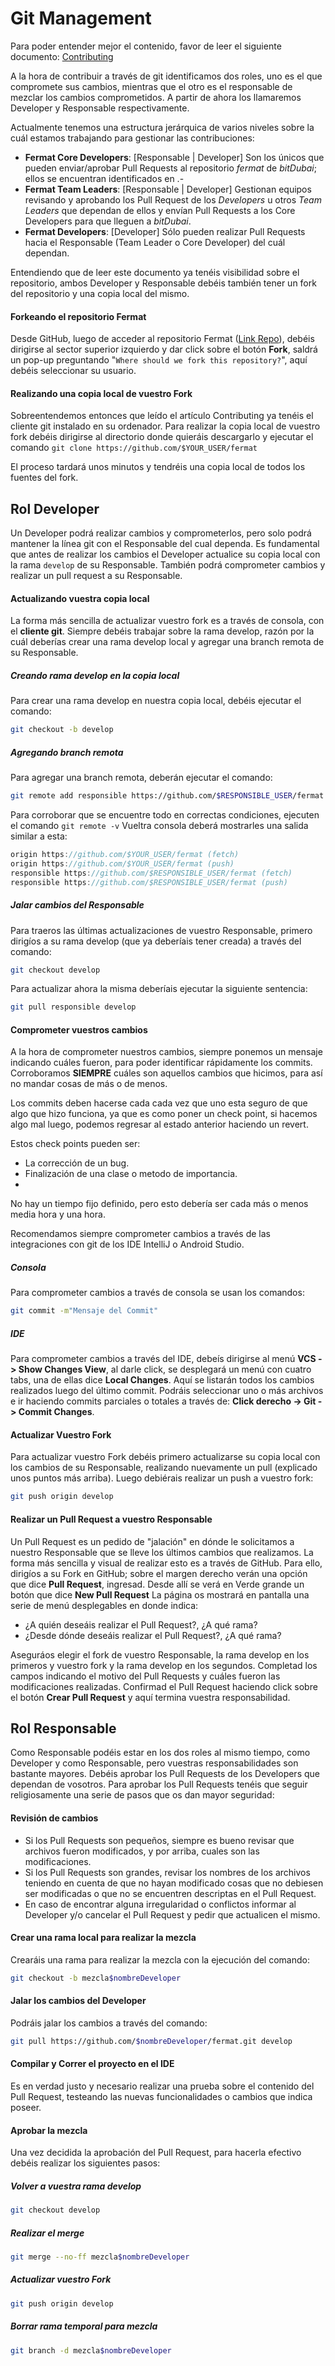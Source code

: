 # Git Management
Para poder entender mejor el contenido, favor de leer el siguiente documento: [Contributing](https://github.com/bitDubai/fermat/CONTRIBUTING.md)

A la hora de contribuir a través de git identificamos dos roles, uno es el que compromete sus cambios, mientras que el otro es el responsable de mezclar los cambios comprometidos.
A partir de ahora los llamaremos Developer y Responsable respectivamente.

Actualmente tenemos una estructura jerárquica de varios niveles sobre la cuál estamos trabajando para gestionar las contribuciones:
* **Fermat Core Developers**: [Responsable | Developer] Son los únicos que pueden enviar/aprobar Pull Requests al repositorio *fermat* de _bitDubai_; ellos se encuentran identificados en .-
* **Fermat Team Leaders**: [Responsable | Developer] Gestionan equipos revisando y aprobando los Pull Request de los _Developers_ u otros _Team Leaders_ que dependan de ellos y envían Pull Requests a los Core Developers para que lleguen a _bitDubai_.
* **Fermat Developers**: [Developer] Sólo pueden realizar Pull Requests hacia el Responsable (Team Leader o Core Developer) del cuál dependan.

Entendiendo que de leer este documento ya tenéis visibilidad sobre el repositorio, ambos Developer y Responsable debéis también tener un fork del repositorio y una copia local del mismo.

#### Forkeando el repositorio Fermat
Desde GitHub, luego de acceder al repositorio Fermat ([Link Repo](https://github.com/bitDubai/fermat)), debéis dirigirse al sector superior izquierdo y dar click sobre el botón **Fork**, saldrá un pop-up preguntando "`Where should we fork this repository?`", aquí debéis seleccionar su usuario.

#### Realizando una copia local de vuestro Fork
Sobreentendemos entonces que leído el artículo Contributing ya tenéis el cliente git instalado en su ordenador.
Para realizar la copia local de vuestro fork debéis dirigirse al directorio donde quieráis descargarlo y ejecutar el comando ` git clone https://github.com/$YOUR_USER/fermat `

El proceso tardará unos minutos y tendréis una copia local de todos los fuentes del fork.

## Rol Developer
Un Developer podrá realizar cambios y comprometerlos, pero solo podrá mantener la línea git con el Responsable del cual dependa.
Es fundamental que antes de realizar los cambios el Developer actualice su copia local con la rama `develop` de su Responsable.
También podrá comprometer cambios y realizar un pull request a su Responsable.

#### Actualizando vuestra copia local
La forma más sencilla de actualizar vuestro fork es a través de consola, con el **cliente git**.
Siempre debéis trabajar sobre la rama develop, razón por la cuál deberías crear una rama develop local y agregar una branch remota de su Responsable.
##### Creando rama develop en la copia local
Para crear una rama develop en nuestra copia local, debéis ejecutar el comando:
```bash
git checkout -b develop
```
##### Agregando branch remota
Para agregar una branch remota, deberán ejecutar el comando:
```bash
git remote add responsible https://github.com/$RESPONSIBLE_USER/fermat 
```
Para corroborar que se encuentre todo en correctas condiciones, ejecuten el comando ` git remote -v `
Vueltra consola deberá mostrarles una salida similar a esta:
```js
origin https://github.com/$YOUR_USER/fermat (fetch)
origin https://github.com/$YOUR_USER/fermat (push)
responsible https://github.com/$RESPONSIBLE_USER/fermat (fetch)
responsible https://github.com/$RESPONSIBLE_USER/fermat (push)
```
##### Jalar cambios del Responsable
Para traeros las últimas actualizaciones de vuestro Responsable, primero dirigíos a su rama develop (que ya deberíais tener creada) a través del comando:
```bash
git checkout develop
```
Para actualizar ahora la misma deberíais ejecutar la siguiente sentencia:
```bash
git pull responsible develop 
```

#### Comprometer vuestros cambios
A la hora de comprometer nuestros cambios, siempre ponemos un mensaje indicando cuáles fueron, para poder identificar rápidamente los commits. Corroboramos **SIEMPRE** cuáles son aquellos cambios que hicimos, para así no mandar cosas de más o de menos.

Los commits deben hacerse cada cada vez que uno esta seguro de que algo que hizo funciona, ya que es como poner un check point, si hacemos algo mal luego, podemos regresar al estado anterior haciendo un revert.

Estos check points pueden ser: 
* La corrección de un bug.
* Finalización de una clase o metodo de importancia.
* 
No hay un tiempo fijo definido, pero esto debería ser cada más o menos media hora y una hora.

Recomendamos siempre comprometer cambios a través de las integraciones con git de los IDE IntelliJ o Android Studio.

##### Consola
Para comprometer cambios a través de consola se usan los comandos:
```bash
git commit -m"Mensaje del Commit"
```
##### IDE
Para comprometer cambios a través del IDE, debeís dirigirse al menú **VCS -> Show Changes View**, al darle click, se desplegará un menú con cuatro tabs, una de ellas dice **Local Changes**.
Aquí se listarán todos los cambios realizados luego del último commit. Podráis seleccionar uno o más archivos e ir haciendo commits parciales o totales a través de:
**Click derecho -> Git -> Commit Changes**.

#### Actualizar Vuestro Fork
Para actualizar vuestro Fork debéis primero actualizarse su copia local con los cambios de su Responsable, realizando nuevamente un pull (explicado unos puntos más arriba).
Luego debiérais realizar un push a vuestro fork:
```bash
git push origin develop
```

#### Realizar un Pull Request a vuestro Responsable
Un Pull Request es un pedido de "jalación" en dónde le solicitamos a nuestro Responsable que se lleve los últimos cambios que realizamos.
La forma más sencilla y visual de realizar esto es a través de GitHub.
Para ello, dirigíos a su Fork en GitHub; sobre el margen derecho verán una opción que dice **Pull Request**, ingresad.
Desde allí se verá en Verde grande un botón que dice **New Pull Request**
La página os mostrará en pantalla una serie de menú desplegables en donde indica:
* ¿A quién deseáis realizar el Pull Request?, ¿A qué rama?
* ¿Desde dónde deseáis realizar el Pull Request?, ¿A qué rama?

Aseguráos elegir el fork de vuestro Responsable, la rama develop en los primeros y vuestro fork y la rama develop en los segundos.
Completad los campos indicando el motivo del Pull Requests y cuáles fueron las modificaciones realizadas.
Confirmad el Pull Request haciendo click sobre el botón **Crear Pull Request** y aquí termina vuestra responsabilidad.

## Rol Responsable
Como Responsable podéis estar en los dos roles al mismo tiempo, como Developer y como Responsable, pero vuestras responsabilidades son bastante mayores.
Debéis aprobar los Pull Requests de los Developers que dependan de vosotros.
Para aprobar los Pull Requests tenéis que seguir religiosamente una serie de pasos que os dan mayor seguridad:

#### Revisión de cambios
* Si los Pull Requests son pequeños, siempre es bueno revisar que archivos fueron modificados, y por arriba, cuales son las modificaciones.
* Si los Pull Requests son grandes, revisar los nombres de los archivos teniendo en cuenta de que no hayan modificado cosas que no debiesen ser modificadas o que no se encuentren descriptas en el Pull Request.
* En caso de encontrar alguna irregularidad o conflictos informar al Developer y/o cancelar el Pull Request y pedir que actualicen el mismo.

#### Crear una rama local para realizar la mezcla
Crearáis una rama para realizar la mezcla con la ejecución del comando:
```bash
git checkout -b mezcla$nombreDeveloper
```

#### Jalar los cambios del Developer
Podráis jalar los cambios a través del comando:
```bash
git pull https://github.com/$nombreDeveloper/fermat.git develop
```

#### Compilar y Correr el proyecto en el IDE
Es en verdad justo y necesario realizar una prueba sobre el contenido del Pull Request, testeando las nuevas funcionalidades o cambios que indica poseer.

#### Aprobar la mezcla
Una vez decidida la aprobación del Pull Request, para hacerla efectivo debéis realizar los siguientes pasos:
##### Volver a vuestra rama develop
```bash
git checkout develop
```
##### Realizar el merge
```bash
git merge --no-ff mezcla$nombreDeveloper
```
##### Actualizar vuestro Fork
```bash
git push origin develop
```
##### Borrar rama temporal para mezcla
```bash
git branch -d mezcla$nombreDeveloper
```

